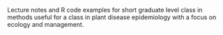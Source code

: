 Lecture notes and R code examples for short graduate level class in methods useful for a class
in plant disease epidemiology with a focus on ecology and management.
